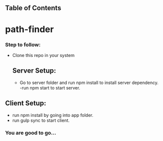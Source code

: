 ## Table of Contents

# path-finder

### Step to follow:

- Clone this repo in your system
  
  ## Server Setup:
    - Go to server folder and run npm install to install server dependency.
    -run npm start to start server.

 ## Client Setup:
  - run npm install by going into app folder.
  - run gulp sync to start client.

### You are good to go...
